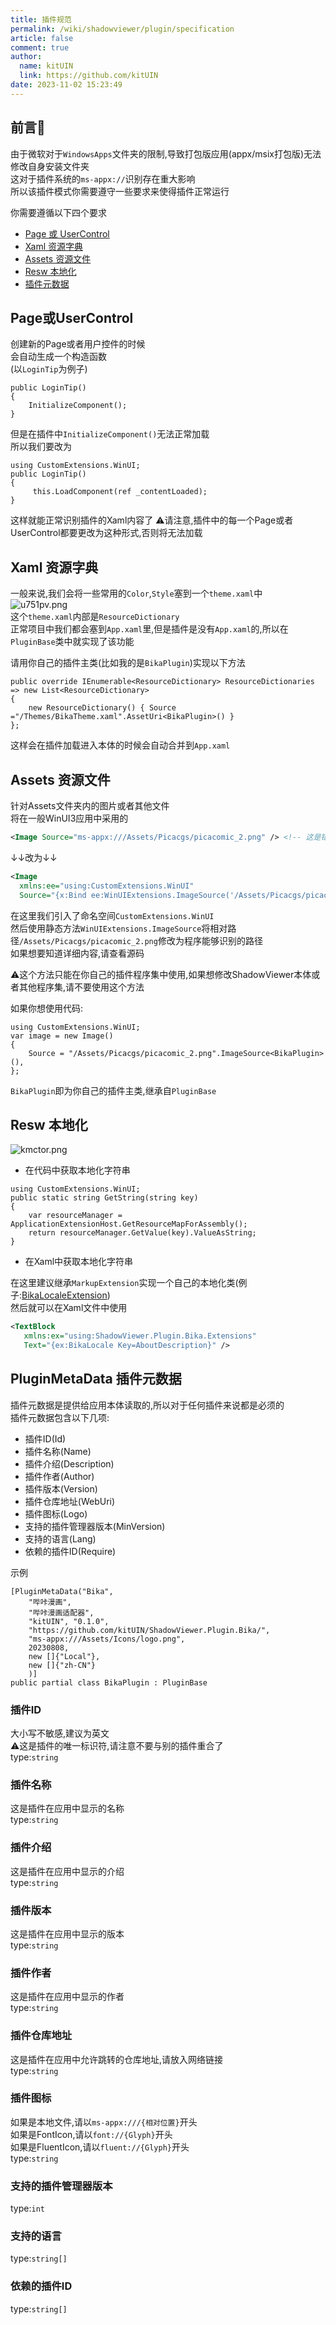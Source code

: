 ```yaml
---
title: 插件规范
permalink: /wiki/shadowviewer/plugin/specification
article: false
comment: true
author: 
  name: kitUIN
  link: https://github.com/kitUIN
date: 2023-11-02 15:23:49
---
```


## 前言📃

由于微软对于`WindowsApps`文件夹的限制,导致打包版应用(appx/msix打包版)无法修改自身安装文件夹  
这对于插件系统的`ms-appx://`识别存在重大影响  
所以该插件模式你需要遵守一些要求来使得插件正常运行

你需要遵循以下四个要求

- [Page 或 UserControl](https://github.com/kitUIN/ShadowViewer/wiki/%E6%8F%92%E4%BB%B6%E8%A7%84%E8%8C%83#page%E6%88%96usercontrol)
- [Xaml 资源字典](https://github.com/kitUIN/ShadowViewer/wiki/%E6%8F%92%E4%BB%B6%E8%A7%84%E8%8C%83#xaml-%E8%B5%84%E6%BA%90%E5%AD%97%E5%85%B8)
- [Assets 资源文件](https://github.com/kitUIN/ShadowViewer/wiki/%E6%8F%92%E4%BB%B6%E8%A7%84%E8%8C%83#assets-%E8%B5%84%E6%BA%90%E6%96%87%E4%BB%B6)
- [Resw 本地化](https://github.com/kitUIN/ShadowViewer/wiki/%E6%8F%92%E4%BB%B6%E8%A7%84%E8%8C%83#resw-%E6%9C%AC%E5%9C%B0%E5%8C%96)
- [插件元数据](https://github.com/kitUIN/ShadowViewer/wiki/%E6%8F%92%E4%BB%B6%E8%A7%84%E8%8C%83#pluginmetadata-%E6%8F%92%E4%BB%B6%E5%85%83%E6%95%B0%E6%8D%AE)

## Page或UserControl

创建新的Page或者用户控件的时候  
会自动生成一个构造函数  
(以`LoginTip`为例子)

```CSharp
public LoginTip()
{
    InitializeComponent();
}
```

但是在插件中`InitializeComponent()`无法正常加载  
所以我们要改为

```CSharp
using CustomExtensions.WinUI;
public LoginTip()
{
     this.LoadComponent(ref _contentLoaded);
}
```

这样就能正常识别插件的Xaml内容了
⚠️请注意,插件中的每一个Page或者UserControl都要更改为这种形式,否则将无法加载

## Xaml 资源字典

一般来说,我们会将一些常用的`Color`,`Style`塞到一个`theme.xaml`中  
![u751pv.png](https://files.catbox.moe/u751pv.png)  
这个`theme.xaml`内部是`ResourceDictionary`  
正常项目中我们都会塞到`App.xaml`里,但是插件是没有`App.xaml`的,所以在`PluginBase`类中就实现了该功能

请用你自己的插件主类(比如我的是`BikaPlugin`)实现以下方法

```CSharp
public override IEnumerable<ResourceDictionary> ResourceDictionaries => new List<ResourceDictionary>
{
    new ResourceDictionary() { Source ="/Themes/BikaTheme.xaml".AssetUri<BikaPlugin>() }
};
```

这样会在插件加载进入本体的时候会自动合并到`App.xaml`

## Assets 资源文件

针对Assets文件夹内的图片或者其他文件  
将在一般WinUI3应用中采用的  

```xml
<Image Source="ms-appx:///Assets/Picacgs/picacomic_2.png" /> <!-- 这是错误的 ->
```

↓↓改为↓↓

```xml
<Image 
  xmlns:ee="using:CustomExtensions.WinUI"
  Source="{x:Bind ee:WinUIExtensions.ImageSource('/Assets/Picacgs/picacomic_2.png')}" />
```

在这里我们引入了命名空间`CustomExtensions.WinUI`  
然后使用静态方法`WinUIExtensions.ImageSource`将相对路径`/Assets/Picacgs/picacomic_2.png`修改为程序能够识别的路径  
如果想要知道详细内容,请查看源码

⚠️这个方法只能在你自己的插件程序集中使用,如果想修改ShadowViewer本体或者其他程序集,请不要使用这个方法

如果你想使用代码:

```CSharp
using CustomExtensions.WinUI;
var image = new Image()
{
    Source = "/Assets/Picacgs/picacomic_2.png".ImageSource<BikaPlugin>(),
};
```

`BikaPlugin`即为你自己的插件主类,继承自`PluginBase`

## Resw 本地化

![kmctor.png](https://files.catbox.moe/kmctor.png)

- 在代码中获取本地化字符串

```CSharp
using CustomExtensions.WinUI;
public static string GetString(string key) 
{
    var resourceManager = ApplicationExtensionHost.GetResourceMapForAssembly();
    return resourceManager.GetValue(key).ValueAsString;
}
```

- 在Xaml中获取本地化字符串  

在这里建议继承`MarkupExtension`实现一个自己的本地化类(例子:[BikaLocaleExtension](https://github.com/kitUIN/ShadowViewer.Plugin.Bika/blob/master/ShadowViewer.Plugin.Bika/Extensions/BikaLocaleExtension.cs))  
然后就可以在Xaml文件中使用

```xml
<TextBlock 
   xmlns:ex="using:ShadowViewer.Plugin.Bika.Extensions"
   Text="{ex:BikaLocale Key=AboutDescription}" />
```

## PluginMetaData 插件元数据

插件元数据是提供给应用本体读取的,所以对于任何插件来说都是必须的  
插件元数据包含以下几项:

- 插件ID(Id)
- 插件名称(Name)
- 插件介绍(Description)
- 插件作者(Author)
- 插件版本(Version)
- 插件仓库地址(WebUri)
- 插件图标(Logo)
- 支持的插件管理器版本(MinVersion)
- 支持的语言(Lang)
- 依赖的插件ID(Require)

示例

```CSharp
[PluginMetaData("Bika",
    "哔咔漫画",
    "哔咔漫画适配器",
    "kitUIN", "0.1.0",
    "https://github.com/kitUIN/ShadowViewer.Plugin.Bika/",
    "ms-appx:///Assets/Icons/logo.png",
    20230808, 
    new []{"Local"},
    new []{"zh-CN"}
    )]
public partial class BikaPlugin : PluginBase
```

### 插件ID

大小写不敏感,建议为英文  
⚠️这是插件的唯一标识符,请注意不要与别的插件重合了  
type:`string`

### 插件名称

这是插件在应用中显示的名称  
type:`string`

### 插件介绍

这是插件在应用中显示的介绍  
type:`string`

### 插件版本

这是插件在应用中显示的版本  
type:`string`

### 插件作者

这是插件在应用中显示的作者  
type:`string`

### 插件仓库地址

这是插件在应用中允许跳转的仓库地址,请放入网络链接  
type:`string`

### 插件图标

如果是本地文件,请以`ms-appx:///{相对位置}`开头  
如果是FontIcon,请以`font://{Glyph}`开头  
如果是FluentIcon,请以`fluent://{Glyph}`开头  
type:`string`

### 支持的插件管理器版本

type:`int`

### 支持的语言

type:`string[]`

### 依赖的插件ID

type:`string[]`
